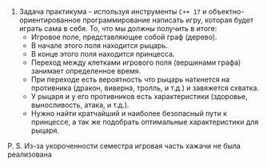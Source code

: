 1. Задача практикума - используя инструменты `C++ 17` и объектно-ориентированное программирование написать игру, которая будет играть сама в себя. То, что мы должны получить в итоге:
    - Игровое поле, представляющее собой граф (дерево).
    - В начале этого поля находится рыцарь.
    - В конце этого поля находится принцесса.
    - Переход между клетками игрового поля (вершинами графа) занимает определенное время.
    - При переходе есть вероятность что рыцарь наткнется на противника (дракон, виверна, тролль, и т.д.) и завяжется схватка.
    - У рыцаря и у его противников есть характеристики (здоровье, выносливость, атака, и т.д.).
    - Нужно найти кратчайший и наиболее безопасный пути к принцессе, а так же подобрать оптимальные характеристики для рыцаря.

P. S. Из-за укороченности семестра игровая часть хажачи не была реализована
